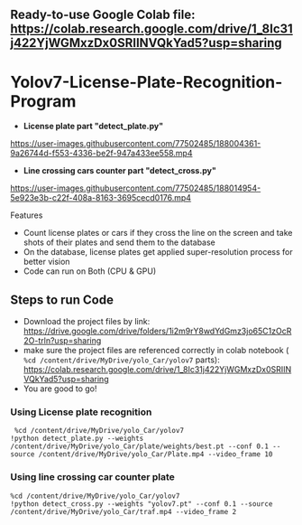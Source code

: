 ## Ready-to-use Google Colab file: https://colab.research.google.com/drive/1_8Ic31j422YjWGMxzDx0SRIINVQkYad5?usp=sharing
# Yolov7-License-Plate-Recognition-Program
* **License plate part "detect_plate.py"**

https://user-images.githubusercontent.com/77502485/188004361-9a26744d-f553-4336-be2f-947a433ee558.mp4

* **Line crossing cars counter part "detect_cross.py"**

https://user-images.githubusercontent.com/77502485/188014954-5e923e3b-c22f-408a-8163-3695cecd0176.mp4


Features
* Count license plates or cars if they cross the line on the screen and take shots of their plates and send them to the database 
* On the database, license plates get applied super-resolution process for better vision
* Code can run on Both (CPU & GPU)

## Steps to run Code
* Download the project files by link: https://drive.google.com/drive/folders/1i2m9rY8wdYdGmz3jo65C1zOcR2O-trln?usp=sharing
* make sure the project files are referenced correctly in colab notebook ( ```%cd /content/drive/MyDrive/yolo_Car/yolov7``` parts): https://colab.research.google.com/drive/1_8Ic31j422YjWGMxzDx0SRIINVQkYad5?usp=sharing
* You are good to go!

### Using License plate recognition
```
 %cd /content/drive/MyDrive/yolo_Car/yolov7
!python detect_plate.py --weights /content/drive/MyDrive/yolo_Car/plate/weights/best.pt --conf 0.1 --source /content/drive/MyDrive/yolo_Car/Plate.mp4 --video_frame 10
``` 

### Using line crossing car counter plate 
 ```  
%cd /content/drive/MyDrive/yolo_Car/yolov7
!python detect_cross.py --weights "yolov7.pt" --conf 0.1 --source /content/drive/MyDrive/yolo_Car/traf.mp4 --video_frame 2
